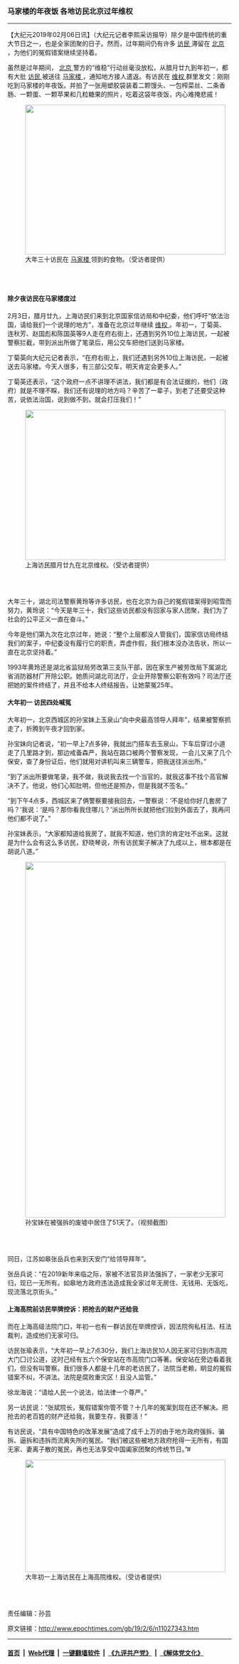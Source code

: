 ### 马家楼的年夜饭 各地访民北京过年维权
------------------------

<p>
 【大纪元2019年02月06日讯】（大纪元记者李熙采访报导）除夕是中国传统的重大节日之一，也是全家团聚的日子。然而，过年期间仍有许多
 <a href="http://www.epochtimes.com/gb/tag/%E8%AE%BF%E6%B0%91.html">
  访民
 </a>
 滞留在
 <a href="http://www.epochtimes.com/gb/tag/%E5%8C%97%E4%BA%AC.html">
  北京
 </a>
 ，为他们的冤假错案继续坚持着。
</p>
<p>
 虽然是过年期间，
 <a href="http://www.epochtimes.com/gb/tag/%E5%8C%97%E4%BA%AC.html">
  北京
 </a>
 警方的“维稳”行动丝毫没放松，从腊月廿九到年初一，都有大批
 <a href="http://www.epochtimes.com/gb/tag/%E8%AE%BF%E6%B0%91.html">
  访民
 </a>
 被送往
 <a href="http://www.epochtimes.com/gb/tag/%E9%A9%AC%E5%AE%B6%E6%A5%BC.html">
  马家楼
 </a>
 ，通知地方接人遣返。有访民在
 <a href="http://www.epochtimes.com/gb/tag/%E7%BB%B4%E6%9D%83.html">
  维权
 </a>
 群里发文：刚刚吃到马家楼的年夜饭。并拍了一张用塑胶袋装着二颗馒头、一包榨菜丝、二条香肠、一颗蛋、一颗苹果和几粒糖果的照片，吃着这袋年夜饭，内心难掩悲戚！
</p>
<figure class="wp-caption aligncenter" id="attachment_11027373" style="width: 450px">
 <a href="http://i.epochtimes.com/assets/uploads/2019/02/S__10190883.jpg">
  <img alt="" class="size-medium wp-image-11027373" height="337" src="http://i.epochtimes.com/assets/uploads/2019/02/S__10190883-450x337.jpg" width="450"/>
 </a>
 <br/><figcaption class="wp-caption-text">
  大年三十访民在
  <a href="http://www.epochtimes.com/gb/tag/%E9%A9%AC%E5%AE%B6%E6%A5%BC.html">
   马家楼
  </a>
  领到的食物。（受访者提供）
 </figcaption><br/>
</figure><br/>
<h4>
 除夕夜访民在马家楼度过
</h4>
<p>
 2月3日，腊月廿九，上海访民们来到北京国家信访局和中纪委，他们呼吁“依法治国，请给我们一个说理的地方”，准备在北京过年继续
 <a href="http://www.epochtimes.com/gb/tag/%E7%BB%B4%E6%9D%83.html">
  维权
 </a>
 。年初一，丁菊英、连秋芳、赵国彪和陈国英等9人走在府右街上，还遇到另外10位上海访民，一起被警察拦截，带到派出所做了笔录后，用公交车把他们送到马家楼。
</p>
<p>
 丁菊英向大纪元记者表示，“在府右街上，我们还遇到另外10位上海访民，一起被送去马家楼。今天人很多，有三部公交车，明天肯定会更多人。”
</p>
<p>
 丁菊英还表示，“这个政府一点不讲理不讲法，我们都是有合法证据的，他们（政府）就是不理不睬，我们还有说理的地方吗？辛苦了一辈子，到老了还要受这种苦，说依法治国，说到做不到，就会打压我们！”
</p>
<figure class="wp-caption aligncenter" id="attachment_11027379" style="width: 450px">
 <a href="http://i.epochtimes.com/assets/uploads/2019/02/S__10190879.jpg">
  <img alt="" class="size-medium wp-image-11027379" height="338" src="http://i.epochtimes.com/assets/uploads/2019/02/S__10190879-450x338.jpg" width="450"/>
 </a>
 <br/><figcaption class="wp-caption-text">
  上海访民腊月廿九在北京维权。（受访者提供）
 </figcaption><br/>
</figure><br/>
<p>
 大年三十，湖北司法警察黄玲等许多访民，也在北京为自己的冤假错案得到昭雪而努力，黄玲说：“今天是年三十，我们这些访民都没有回家与家人团聚，我们为了社会的公平正义一直在奋斗。”
</p>
<p>
 今年是他们第九次在北京过年，她说：“整个上层都没人管我们，国家信访局终结我们的案子，中纪委没有履行它的职责，弄虚作假，我们根本没办法告状，所以一直在北京坚持着。”
</p>
<p>
 1993年黄玲还是湖北省监狱局劳改第三支队干部，因在家生产被劳改局下属湖北省消防器材厂开除公职。她质问湖北司法厅，企业开除警察公职有效吗？司法厅还把她的案件终结了，并且不给本人终结报告，让她蒙冤25年。
</p>
<p style="text-align: center;">
 <link href="//www.youmaker.com/css/api2.css" media="all" rel="stylesheet" target="_blank" type="text/css"/>
 <div class="video_fit_container">
 </div>
</p>
<h4>
 大年初一 访民四处喊冤
</h4>
<p>
 大年初一，北京西城区的孙宝妹上玉泉山“向中央最高领导人拜年”，结果被警察抓走了，折腾到午夜才回到家。
</p>
<p>
 孙宝妹向记者说，“初一早上7点多钟，我就出门搭车去玉泉山，下车后穿过小道走了几里路才到，那边戒备森严，我站在路口被两个警察发现，一会儿又来了几个保安，查了身份证后，他们就用对讲机叫来三辆警车，把我送往派出所。”
</p>
<p>
 “到了派出所要做笔录，我不做，我说我去找一个当官的，就我这事不找个高官解决不了。他说，他们心知肚明，但他还是照办，但是我就不签名。”
</p>
<p>
 “到下午4点多，西城区来了俩警察要接我回去，一警察说：‘不是给你好几套房了吗？’我说：‘是吗？那你看我住哪儿？’派出所所长就把他们拉到外面去了，我再问他们都不说了。”
</p>
<p>
 孙宝妹表示，“大家都知道给我房了，就我不知道，他们贪的肯定吐不出来。这就是为什么会有这么多访民，舒晓琴说，所有访民案子解决了九成以上，根本都是在胡说八道。”
</p>
<figure class="wp-caption aligncenter" id="attachment_11027450" style="width: 450px">
 <a href="http://i.epochtimes.com/assets/uploads/2019/02/S__10223622.jpg">
  <img alt="" class="size-medium wp-image-11027450" height="800" src="http://i.epochtimes.com/assets/uploads/2019/02/S__10223622-450x800.jpg" width="450"/>
 </a>
 <br/><figcaption class="wp-caption-text">
  孙宝妹在被强拆的废墟中居住了51天了。（视频截图）
 </figcaption><br/>
</figure><br/>
<p>
 同日，江苏如皋张岳兵也来到天安门“给领导拜年”。
</p>
<p>
 张岳兵说：“在2019新年来临之际，家被不法官员非法强拆了，一家老少无家可归，现已一无所有。如皋地方政府违法造成我全家过年无房住、无钱用、无饭吃，现流落北京街头。”
</p>
<p style="text-align: center;">
 <div class="video_fit_container">
 </div>
</p>
<h4>
 上海高院前访民举牌控诉：把抢去的财产还给我
</h4>
<p>
 而在上海高级法院门口，年初一也有一群访民在举牌控诉，因法院徇私枉法、枉法裁判，造成他们无家可归。
</p>
<p>
 访民张瑜表示，“大年初一早上7点30分，我们上海访民10人因无家可归到市高院大门囗讨公道，这时己经有五六个保安站在市高院门口等著。保安站在旁边看着我们，但没有叫警察。我们很多人都是十几年的老访民了，法院当老赖，眀显的冤假错案不纠，不讲法。法院是腐败重灾区！且没人监管。”
</p>
<p>
 徐龙海说：“请给人民一个说法，给法律一个尊严。”
</p>
<p>
 另一访民说：“张斌院长，冤假错案你管不管？十几年的冤案到现在还不解决。把抢去的老百姓的财产还给我，我要生存，我要活！”
</p>
<p>
 有访民说，“具有中国特色的改革发展”造成了成千上万的由于地方政府强拆、骗拆、逼拆和违拆而流离失所的冤民。“我们被这些被地方政府抢得一无所有，有国无家、妻离子散的冤民，再也无法享受中国阖家团聚的传统节日。”#
</p>
<figure class="wp-caption aligncenter" id="attachment_11027380" style="width: 450px">
 <a href="http://i.epochtimes.com/assets/uploads/2019/02/S__10215454.jpg">
  <img alt="" class="size-medium wp-image-11027380" height="253" src="http://i.epochtimes.com/assets/uploads/2019/02/S__10215454-450x253.jpg" width="450"/>
 </a>
 <br/><figcaption class="wp-caption-text">
  大年初一上海访民在上海高院维权。（受访者提供）
 </figcaption><br/>
</figure><br/>
<p style="text-align: center;">
 <div class="video_fit_container">
 </div>
</p>
<p>
 责任编辑：孙芸
</p>

原文链接：http://www.epochtimes.com/gb/19/2/6/n11027343.htm


------------------------
#### [首页](https://github.com/gfw-breaker/banned-news/blob/master/README.md) &nbsp;|&nbsp; [Web代理](https://github.com/labour-camp/helloworld) &nbsp;|&nbsp; [一键翻墙软件](https://github.com/gfw-breaker/nogfw/blob/master/README.md) &nbsp;|&nbsp; [《九评共产党》](https://github.com/gfw-breaker/9ping.md/blob/master/README.md#九评之一评共产党是什么) &nbsp;|&nbsp; [《解体党文化》](https://github.com/gfw-breaker/jtdwh.md/blob/master/README.md#绪论)

